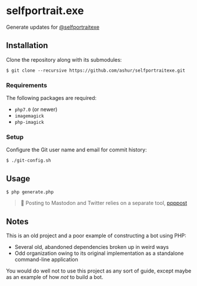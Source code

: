 # selfportrait.exe

Generate updates for [@selfportraitexe](https://twitter.com/selfportraitexe)

## Installation

Clone the repository along with its submodules:

```
$ git clone --recursive https://github.com/ashur/selfportraitexe.git
```

### Requirements

The following packages are required:

- `php7.0` (or newer)
- `imagemagick`
- `php-imagick`

### Setup

Configure the Git user name and email for commit history:

```
$ ./git-config.sh
```

## Usage

```
$ php generate.php
```

> 👻 Posting to Mastodon and Twitter relies on a separate tool, [ppppost](https://github.com/ashur/ppppost)

## Notes

This is an old project and a poor example of constructing a bot using PHP:

- Several old, abandoned dependencies broken up in weird ways
- Odd organization owing to its original implementation as a standalone command-line application

You would do well not to use this project as any sort of guide, except maybe as an example of how _not_ to build a bot.